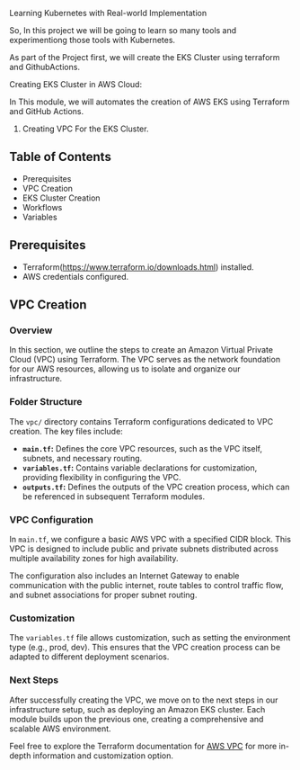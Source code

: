 Learning Kubernetes with Real-world Implementation

So, In this project we will be going to learn so many tools and experimentiong those tools with Kubernetes.

As part of the Project first, we will create the EKS Cluster using terraform and GithubActions.


Creating EKS Cluster in AWS Cloud:

In This module, we will automates the creation of AWS EKS using Terraform and GitHub Actions.

1. Creating VPC For the EKS Cluster.
 
## Table of Contents

- Prerequisites
- VPC Creation
- EKS Cluster Creation
- Workflows
- Variables

## Prerequisites

- Terraform(https://www.terraform.io/downloads.html) installed.
- AWS credentials configured.

## VPC Creation

### Overview

In this section, we outline the steps to create an Amazon Virtual Private Cloud (VPC) using Terraform. The VPC serves as the network foundation for our AWS resources, allowing us to isolate and organize our infrastructure.

### Folder Structure

The `vpc/` directory contains Terraform configurations dedicated to VPC creation. The key files include:

- **`main.tf`:** Defines the core VPC resources, such as the VPC itself, subnets, and necessary routing.
- **`variables.tf`:** Contains variable declarations for customization, providing flexibility in configuring the VPC.
- **`outputs.tf`:** Defines the outputs of the VPC creation process, which can be referenced in subsequent Terraform modules.

### VPC Configuration

In `main.tf`, we configure a basic AWS VPC with a specified CIDR block. This VPC is designed to include public and private subnets distributed across multiple availability zones for high availability.

The configuration also includes an Internet Gateway to enable communication with the public internet, route tables to control traffic flow, and subnet associations for proper subnet routing.

### Customization

The `variables.tf` file allows customization, such as setting the environment type (e.g., prod, dev). This ensures that the VPC creation process can be adapted to different deployment scenarios.

### Next Steps

After successfully creating the VPC, we move on to the next steps in our infrastructure setup, such as deploying an Amazon EKS cluster. Each module builds upon the previous one, creating a comprehensive and scalable AWS environment.

Feel free to explore the Terraform documentation for [AWS VPC](https://registry.terraform.io/providers/hashicorp/aws/latest/docs/resources/vpc) for more in-depth information and customization option.

